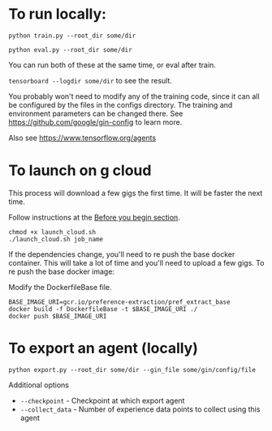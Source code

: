 # To run locally:

`python train.py --root_dir some/dir`

`python eval.py --root_dir some/dir`

You can run both of these at the same time, or eval after train.

`tensorboard --logdir some/dir` to see the result.

You probably won't need to modify any of the training code, since it can all be configured by the files in the configs directory.
The training and environment parameters can be changed there. See https://github.com/google/gin-config to learn more.

Also see https://www.tensorflow.org/agents

# To launch on g cloud
This process will download a few gigs the first time. It will be faster the next time.

Follow instructions at the [Before you begin section](https://cloud.google.com/ai-platform/training/docs/custom-containers-training#before_you_begin).
    
    chmod +x launch_cloud.sh
    ./launch_cloud.sh job_name

If the dependencies change, you'll need to re push the base docker container. This will take a lot of time and you'll need to upload a few gigs.
To re push the base docker image:

Modify the DockerfileBase file.

    BASE_IMAGE_URI=gcr.io/preference-extraction/pref_extract_base
    docker build -f DockerfileBase -t $BASE_IMAGE_URI ./
    docker push $BASE_IMAGE_URI

# To export an agent (locally)

`python export.py --root_dir some/dir --gin_file some/gin/config/file`

Additional options

* `--checkpoint` - Checkpoint at which export agent
* `--collect_data` - Number of experience data points to collect using this agent

